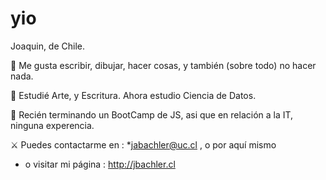 # yio

Joaquin, de Chile. 


🌵 Me gusta escribir, dibujar, hacer cosas, y también (sobre todo) no hacer nada.

🦂 Estudié Arte, y Escritura. Ahora estudio Ciencia de Datos. 

🍭 Recién terminando un BootCamp de JS, asi que en relación a la IT, ninguna experencia.

⚔️ Puedes contactarme en :
                          *jabachler@uc.cl , o por aquí mismo

 * o visitar mi página : http://jbachler.cl


            
